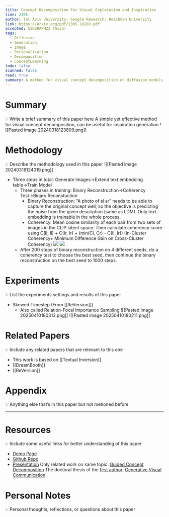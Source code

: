 ```yaml
---
title: Concept Decomposition for Visual Exploration and Inspiration
time: 2305
author: Tel Aviv University; Google Research; Reichman University
link: https://arxiv.org/pdf/2305.18203.pdf
accepted: SIGGRAPH23 (Asia)
tags:
  - Diffusion
  - Generation
  - Image
  - Personalization
  - Decomposition
  - ConceptLearning
todo: false
scanned: false
read: true
summary: A method for visual concept decomposition on diffusion models using text embedding.
---
```

# Summary
💡 Write a brief summary of this paper here
A simple yet effective method for visual concept decomposition, can be useful for inspiration generation
![[Pasted image 20240318123809.png]]

# Methodology
💡 Describe the methodology used in this paper
![[Pasted image 20240318124019.png]]
- Three steps in total: Generate Images→Extend text embedding table→Train Model
	- Three phases in training: Binary Reconstruction→Coherency Test→Binary Reconstuction
		- Binary Reconstruction: “A photo of sl sr” needs to be able to capture the original concept well, so the objective is predicting the noise from the given description (same as LDM). Only text embedding is trainable in the whole process.
		- Coherency: Mean cosine similarity of each pair from two sets of images in the CLIP latent space. Then calculate coherency score using C(Il, Il) + C(Ir, Ir) + (min(Cl, Cr) - C(Il, Ir)) (In-Cluster Coherency+ Minimum Difference Gain on Cross-Cluster Coherency)
		  ![](https://lh7-us.googleusercontent.com/e-2qRqymz8orbn-FmNI5yYXvcRSstEcqISoWi188Z5E2fkoDw199jpNC3U4q0g8IzCUHv5HNLgC86hQMQfbxdvKFY0jQ0GP5LRYvKamU50iqOrDXmX5oCGQMd1LaMxpUToOmsl8r6dtHZLrAUmqSYGvECA=s2048)
		  ![](https://lh7-us.googleusercontent.com/GQieclxC_ol4wMsoPeXqVS--Hi3aPEDePBDL7M6dmMyH5D-IrIgzPwJ9kgxkSx468QJWJLcQE-Cuam6U5ZJfRYEgoa9WGDNwh9Uh2UwOeXH4Py0zrA9iOuus4yqM12tVCNdAjrLm1WFa64ygeKwUdVYcrA=s2048)
	- After 200 steps of binary reconstruction on 4 different seeds, do a coherency test to choose the best seed, then continue the binary reconstruction on the best seed to 1000 steps.
# Experiments
💡 List the experiments settings and results of this paper
- Skewed Timestep (From [[ReVersion]])
	- Also called Relation-Focal Importance Sampling
![[Pasted image 20250410180313.png]]
![[Pasted image 20250410180211.png]]
# Related Papers
💡 Include any related papers that are relevant to this one
- This work is based on [[Textual Inversion]]
- [[DreamBooth]]
- [[ReVersion]]

# Appendix
💡 Anything else that’s in this paper but not metioned before

---
# Resources
💡 Include some useful links for better understanding of this paper
- [Demo Page](https://inspirationtree.github.io/inspirationtree/)
- [Github Repo](https://github.com/google/inspiration_tree)
- [Presentation](https://docs.google.com/presentation/d/1b-sNWDZZDjIHQDepvjW9TMKC5l8EuX2b2gXfgvTqXLs/edit#slide=id.p)
Only related work on same topic: [Guided Concept Decomposition](https://web.stanford.edu/class/archive/cs/cs224n/cs224n.1244/final-projects/YvetteYinyinLin.pdf)
The doctoral thesis of the [first author](https://yael-vinker.github.io/website/): [Generative Visual Communication](https://arxiv.org/pdf/2411.18727)
# Personal Notes
💡 Personal thoughts, reflections, or questions about this paper